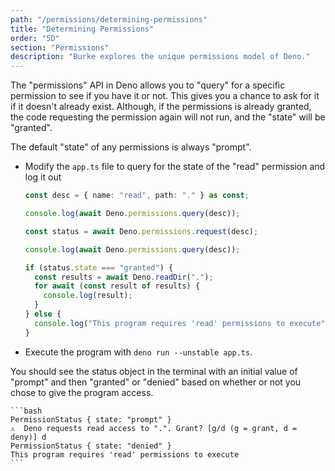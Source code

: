 ```yaml
---
path: "/permissions/determining-permissions"
title: "Determining Permissions"
order: "5D"
section: "Permissions"
description: "Burke explores the unique permissions model of Deno."
---
```


The "permissions" API in Deno allows you to "query" for a specific permission to see if you have it or not. This gives you a chance to ask for it if it doesn't already exist. Although, if the permissions is already granted, the code requesting the permission again will not run, and the "state" will be "granted".

The default "state" of any permissions is always "prompt".

- Modify the `app.ts` file to query for the state of the "read" permission and log it out

  ```typescript
  const desc = { name: "read", path: "." } as const;

  console.log(await Deno.permissions.query(desc));

  const status = await Deno.permissions.request(desc);

  console.log(await Deno.permissions.query(desc));

  if (status.state === "granted") {
    const results = await Deno.readDir(".");
    for await (const result of results) {
      console.log(result);
    }
  } else {
    console.log("This program requires 'read' permissions to execute");
  }
  ```

- Execute the program with `deno run --unstable app.ts`.

You should see the status object in the terminal with an initial value of "prompt" and then "granted" or "denied" based on whether or not you chose to give the program access.

    ```bash
    PermissionStatus { state: "prompt" }
    ️⚠️  Deno requests read access to ".". Grant? [g/d (g = grant, d = deny)] d
    PermissionStatus { state: "denied" }
    This program requires 'read' permissions to execute
    ```
